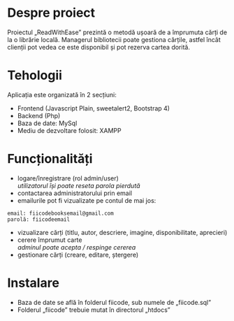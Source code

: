 # Despre proiect
Proiectul „ReadWithEase” prezintă o metodă ușoară de a împrumuta cărți de la o librărie locală. Managerul bibliotecii poate gestiona cărțile, astfel încât clienții pot vedea ce este disponibil și pot rezerva cartea dorită. 

# Tehologii
Aplicația este organizată în 2 secțiuni:
* Frontend (Javascript Plain, sweetalert2, Bootstrap 4) 
* Backend (Php)
* Baza de date: MySql
* Mediu de dezvoltare folosit: XAMPP

# Funcționalități
* logare/înregistrare (rol admin/user)<br/>
*utilizatorul își poate reseta parola pierdută*
* contactarea administratorului prin email
* emailurile pot fi vizualizate pe contul de mai jos:
```
email: fiicodebooksemail@gmail.com
parolă: fiicodeemail
```
* vizualizare cărți (titlu, autor, descriere, imagine, disponibilitate, aprecieri)
* cerere împrumut carte<br/>
*adminul poate acepta / respinge cererea*
* gestionare cărți (creare, editare, ștergere)

# Instalare
* Baza de date se află în folderul fiicode, sub numele de „fiicode.sql”
* Folderul „fiicode” trebuie mutat în directorul „htdocs” 
